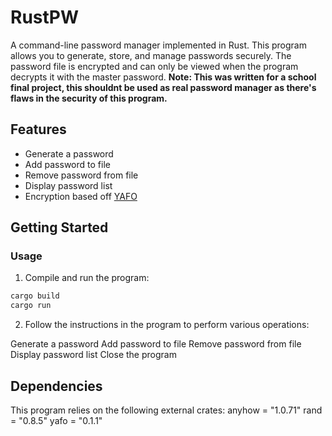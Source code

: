 

# RustPW

A command-line password manager implemented in Rust. This program allows you to generate, store, and manage passwords securely. The password file is encrypted and can only be viewed when the program decrypts it with the master password.
**Note: This was written for a school final project, this shouldnt be used as real password manager as there's flaws in the security of this program.**

## Features

- Generate a password
- Add password to file
- Remove password from file
- Display password list
- Encryption based off [YAFO](https://lib.rs/crates/yafo)

## Getting Started

### Usage
1. Compile and run the program:
```bash
cargo build
cargo run
```
2. Follow the instructions in the program to perform various operations:

Generate a password
Add password to file
Remove password from file
Display password list
Close the program

## Dependencies
This program relies on the following external crates:
anyhow = "1.0.71"
rand = "0.8.5"
yafo = "0.1.1"
